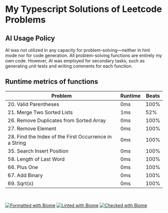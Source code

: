 # My Typescript Solutions of Leetcode Problems

## AI Usage Policy

AI was not utilized in any capacity for problem-solving—neither in hint mode nor for code generation. All problem-solving functions are entirely my own code. However, AI was employed for secondary tasks, such as generating unit tests and writing comments for each function.

## Runtime metrics of functions

| Problem                                                | Runtime | Beats |
| ------------------------------------------------------ | ------- | ----- |
| 20. Valid Parentheses                                  | 0ms     | 100%  |
| 21. Merge Two Sorted Lists                             | 1ms     | 52%   |
| 26. Remove Duplicates from Sorted Array                | 0ms     | 100%  |
| 27. Remove Element                                     | 0ms     | 100%  |
| 28. Find the Index of the First Occurrence in a String | 0ms     | 100%  |
| 35. Search Insert Position                             | 0ms     | 100%  |
| 58. Length of Last Word                                | 0ms     | 100%  |
| 66. Plus One                                           | 0ms     | 100%  |
| 67. Add Binary                                         | 0ms     | 100%  |
| 69. Sqrt(x)                                            | 0ms     | 100%  |

<br>

[![Formatted with Biome](https://img.shields.io/badge/Formatted_with-Biome-60a5fa?style=flat&logo=biome)](https://biomejs.dev/)
[![Linted with Biome](https://img.shields.io/badge/Linted_with-Biome-60a5fa?style=flat&logo=biome)](https://biomejs.dev)
[![Checked with Biome](https://img.shields.io/badge/Checked_with-Biome-60a5fa?style=flat&logo=biome)](https://biomejs.dev)
